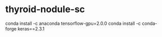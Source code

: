 # thyroid-nodule-sc

conda install -c anaconda tensorflow-gpu=2.0.0 
conda install -c conda-forge keras==2.3.1 
